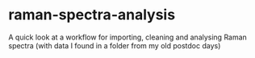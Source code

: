# raman-spectra-analysis
A quick look at a workflow for importing, cleaning and analysing Raman spectra (with data I found in a folder from my old postdoc days)
